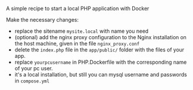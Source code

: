 A simple recipe to start a local PHP application with Docker

Make the necessary changes:

- replace the sitename `mysite.local` with name you need
- (optional) add the nginx proxy configuration to the Nginx installation on the host machine, given in the file `nginx_proxy.conf`
- delete the `index.php` file in the `app/public/` folder with the files of your app.
- replace `yourpcusername` in PHP.Dockerfile with the corresponding name of your pc user.
- it's a local installation, but still you can mysql username and passwords in `compose.yml`